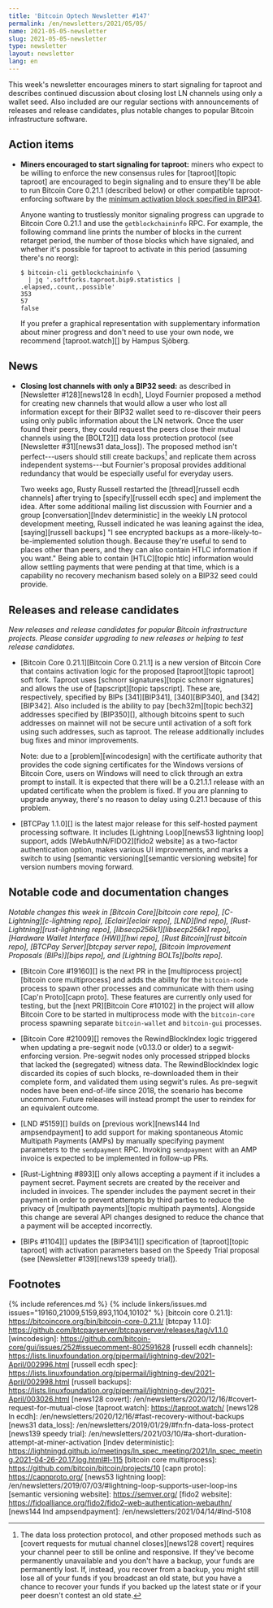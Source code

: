 ```yaml
---
title: 'Bitcoin Optech Newsletter #147'
permalink: /en/newsletters/2021/05/05/
name: 2021-05-05-newsletter
slug: 2021-05-05-newsletter
type: newsletter
layout: newsletter
lang: en
---
```

This week's newsletter encourages miners to start signaling for taproot
and describes continued discussion about closing lost LN channels using
only a wallet seed.  Also included are our regular sections with
announcements of releases and release candidates, plus notable changes
to popular Bitcoin infrastructure software.

## Action items

- **Miners encouraged to start signaling for taproot:** miners who
  expect to be willing to enforce the new consensus rules for
  [taproot][topic taproot] are encouraged to begin signaling and to
  ensure they'll be able to run Bitcoin Core 0.21.1 (described below) or
  other compatible taproot-enforcing software by the [minimum activation
  block specified in BIP341](https://github.com/bitcoin/bips/blob/master/bip-0341.mediawiki#deployment).

    Anyone wanting to trustlessly monitor signaling progress can upgrade
    to Bitcoin Core 0.21.1 and use the `getblockchaininfo` RPC.  For
    example, the following command line prints the number of blocks in
    the current retarget period, the number of those blocks which have
    signaled, and whether it's possible for taproot to activate in this
    period (assuming there's no reorg):

    ```text
    $ bitcoin-cli getblockchaininfo \
      | jq '.softforks.taproot.bip9.statistics | .elapsed,.count,.possible'
    353
    57
    false
    ```

    If you prefer a graphical representation with supplementary
    information about miner progress and don't need to use your own
    node, we recommend [taproot.watch][] by Hampus Sjöberg.

## News

- **Closing lost channels with only a BIP32 seed:** as described in [Newsletter
  #128][news128 ln ecdh], Lloyd Fournier proposed a method for creating
  new channels that would allow a user who lost all information except
  for their BIP32 wallet seed to re-discover their peers using only
  public information about the LN network.  Once the user found their
  peers, they could request the peers close their mutual channels using
  the [BOLT2][] data loss protection protocol (see [Newsletter
  #31][news31 data_loss]).  The proposed method isn't perfect---users
  should still create backups[^missing-peer] and replicate them across
  independent systems---but Fournier's proposal provides additional
  redundancy that would be especially useful for everyday users.

    Two weeks ago, Rusty Russell restarted the [thread][russell
    ecdh channels] after trying to [specify][russell ecdh spec] and
    implement the idea.  After some additional mailing list discussion with Fournier
    and a group [conversation][lndev deterministic] in the weekly LN
    protocol development meeting, Russell indicated he was leaning
    against the idea, [saying][russell backups] "I see encrypted backups
    as a more-likely-to-be-implemented solution though.  Because they're
    useful to send to places other than peers, and they can also contain
    HTLC information if you want."  Being able to contain
    [HTLC][topic htlc] information would allow settling payments that
    were pending at that time, which is a capability no recovery
    mechanism based solely on a BIP32 seed could provide.

## Releases and release candidates

*New releases and release candidates for popular Bitcoin infrastructure
projects.  Please consider upgrading to new releases or helping to test
release candidates.*

- [Bitcoin Core 0.21.1][Bitcoin Core 0.21.1] is a new version of Bitcoin
  Core that contains activation logic for the proposed [taproot][topic
  taproot] soft fork.  Taproot uses [schnorr signatures][topic schnorr
  signatures] and allows the use of [tapscript][topic tapscript].  These
  are, respectively, specified by BIPs [341][BIP341], [340][BIP340], and
  [342][BIP342].  Also included is the ability to pay [bech32m][topic
  bech32] addresses specified by [BIP350][], although bitcoins spent to
  such addresses on mainnet will not be secure until activation of a
  soft fork using such addresses, such as taproot.  The release
  additionally includes bug fixes and minor improvements.

    Note: due to a [problem][wincodesign] with the certificate authority
    that provides the code signing certificates for the Windows versions
    of Bitcoin Core, users on Windows will need to click through an
    extra prompt to install.  It is expected that there will be a
    0.21.1.1 release with an updated certificate when the problem is
    fixed.  If you are planning to upgrade anyway, there's no reason to
    delay using 0.21.1 because of this problem.

- [BTCPay 1.1.0][] is the latest major release for this self-hosted payment
  processing software. It includes [Lightning Loop][news53 lightning loop]
  support, adds [WebAuthN/FIDO2][fido2 website] as a two-factor authentication
  option, makes various UI improvements, and marks a switch to using [semantic
  versioning][semantic versioning website] for version numbers moving forward.

## Notable code and documentation changes

*Notable changes this week in [Bitcoin Core][bitcoin core repo],
[C-Lightning][c-lightning repo], [Eclair][eclair repo], [LND][lnd repo],
[Rust-Lightning][rust-lightning repo], [libsecp256k1][libsecp256k1
repo], [Hardware Wallet Interface (HWI)][hwi repo],
[Rust Bitcoin][rust bitcoin repo], [BTCPay Server][btcpay server repo],
[Bitcoin Improvement Proposals (BIPs)][bips repo], and [Lightning
BOLTs][bolts repo].*

- [Bitcoin Core #19160][] is the next PR in the [multiprocess project][bitcoin
  core multiprocess] and adds the ability for the `bitcoin-node` process to spawn
  other processes and communicate with them using [Cap'n Proto][capn proto].
  These features are currently only used for testing, but the [next PR][Bitcoin
  Core #10102] in the project will allow Bitcoin Core to be started in
  multiprocess mode with the `bitcoin-core` process spawning separate
  `bitcoin-wallet` and `bitcoin-gui` processes.

- [Bitcoin Core #21009][] removes the RewindBlockIndex logic triggered when
  updating a pre-segwit node (v0.13.0 or older) to a segwit-enforcing
  version. Pre-segwit nodes only processed stripped blocks that lacked the (segregated) witness
  data. The RewindBlockIndex logic discarded its copies of such blocks,
  re-downloaded them in their complete form, and validated them using segwit's rules. As pre-segwit
  nodes have been end-of-life since 2018, the scenario has become uncommon.
  Future releases will instead prompt the user to reindex for an equivalent
  outcome.

- [LND #5159][] builds on [previous work][news144 lnd ampsendpayment] to add
  support for making spontaneous Atomic Multipath Payments (AMPs) by manually
  specifying payment parameters to the `sendpayment` RPC. Invoking `sendpayment`
  with an AMP invoice is expected to be implemented in follow-up PRs.

- [Rust-Lightning #893][] only allows accepting a payment if it includes
  a payment secret.  Payment secrets are created by the receiver and
  included in invoices.  The spender includes the payment secret in
  their payment in order to prevent attempts by third parties to reduce
  the privacy of [multipath payments][topic multipath payments].  Alongside
  this change are several API changes designed to reduce the chance that
  a payment will be accepted incorrectly.

- [BIPs #1104][] updates the [BIP341][] specification of [taproot][topic
  taproot] with activation parameters based on the Speedy Trial proposal
  (see [Newsletter #139][news139 speedy trial]).

## Footnotes

[^missing-peer]:
    The data loss protection protocol, and other proposed methods such
    as [covert requests for mutual channel closes][news128 covert] requires your channel peer to
    still be online and responsive.  If they've become permanently
    unavailable and you don't have a backup, your funds are permanently
    lost.  If, instead, you recover from a backup, you might still lose
    all of your funds if you broadcast an old state, but you have a
    chance to recover your funds if you backed up the latest state or if
    your peer doesn't contest an old state.

{% include references.md %}
{% include linkers/issues.md issues="19160,21009,5159,893,1104,10102" %}
[bitcoin core 0.21.1]: https://bitcoincore.org/bin/bitcoin-core-0.21.1/
[btcpay 1.1.0]: https://github.com/btcpayserver/btcpayserver/releases/tag/v1.1.0
[wincodesign]: https://github.com/bitcoin-core/gui/issues/252#issuecomment-802591628
[russell ecdh channels]: https://lists.linuxfoundation.org/pipermail/lightning-dev/2021-April/002996.html
[russell ecdh spec]: https://lists.linuxfoundation.org/pipermail/lightning-dev/2021-April/002998.html
[russell backups]: https://lists.linuxfoundation.org/pipermail/lightning-dev/2021-April/003026.html
[news128 covert]: /en/newsletters/2020/12/16/#covert-request-for-mutual-close
[taproot.watch]: https://taproot.watch/
[news128 ln ecdh]: /en/newsletters/2020/12/16/#fast-recovery-without-backups
[news31 data_loss]: /en/newsletters/2019/01/29/#fn:fn-data-loss-protect
[news139 speedy trial]: /en/newsletters/2021/03/10/#a-short-duration-attempt-at-miner-activation
[lndev deterministic]: https://lightningd.github.io/meetings/ln_spec_meeting/2021/ln_spec_meeting.2021-04-26-20.17.log.html#l-115
[bitcoin core multiprocess]: https://github.com/bitcoin/bitcoin/projects/10
[capn proto]: https://capnproto.org/
[news53 lightning loop]: /en/newsletters/2019/07/03/#lightning-loop-supports-user-loop-ins
[semantic versioning website]: https://semver.org/
[fido2 website]: https://fidoalliance.org/fido2/fido2-web-authentication-webauthn/
[news144 lnd ampsendpayment]: /en/newsletters/2021/04/14/#lnd-5108

